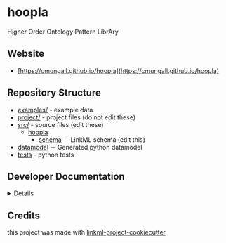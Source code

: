 # hoopla

Higher Order Ontology Pattern LibrAry

## Website

* [https://cmungall.github.io/hoopla](https://cmungall.github.io/hoopla)

## Repository Structure

* [examples/](examples/) - example data
* [project/](project/) - project files (do not edit these)
* [src/](src/) - source files (edit these)
    * [hoopla](src/hoopla)
        * [schema](src/hoopla/schema) -- LinkML schema (edit this)
* [datamodel](src/hoopla/datamodel) -- Generated python datamodel
* [tests](tests/) - python tests

## Developer Documentation

<details>
Use the `make` command to generate project artefacts:

- `make all`: make everything
- `make deploy`: deploys site

</details>

## Credits

this project was made with [linkml-project-cookiecutter](https://github.com/linkml/linkml-project-cookiecutter)
